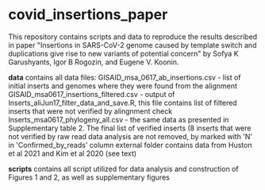 # covid_insertions_paper

This repository contains scripts and data to reproduce the results described in paper "Insertions in SARS-CoV-2 genome caused by template switch and duplications give rise to new variants of potential concern" by Sofya K Garushyants, Igor B Rogozin, and Eugene V. Koonin.

**data** contains all data files:
GISAID_msa_0617_ab_insertions.csv - list of initial inserts and genomes where they were found from the alignment
GISAID_msa0617_insertions_filtered.csv - output of Inserts_aliJun17_filter_data_and_save.R, this file contains list of filtered inserts that were not verified by alingnment check
Inserts_msa0617_phylogeny_all.csv - the same data as presented in Supplementary table 2. The final list of verified inserts (8 inserts that were not verified by raw read data analysis are not removed, by marked with 'N' in 'Confirmed_by_reads' column
external folder contains data from Huston et al 2021  and Kim et al 2020 (see text)

**scripts** contains all script utilized for data analysis and construction of Figures 1 and 2, as well as supplementary figures


